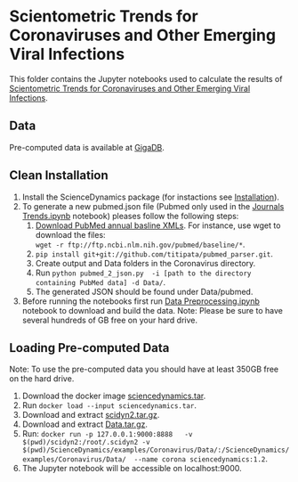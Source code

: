 # Scientometric Trends for Coronaviruses and Other Emerging Viral Infections

This folder contains the Jupyter notebooks used to calculate the results of [Scientometric Trends for Coronaviruses and Other Emerging Viral Infections](
https://academic.oup.com/gigascience/article-lookup/doi/10.1093/gigascience/giaa085).


## Data
Pre-computed data is available at [GigaDB](http://dx.doi.org/10.5524/100772).

## Clean Installation
1. Install the ScienceDynamics package (for instactions see [Installation](https://github.com/data4goodlab/ScienceDynamics#installation)).
2. To generate a new pubmed.json file (Pubmed only used in the [Journals Trends.ipynb](https://github.com/data4goodlab/ScienceDynamics/blob/master/examples/Coronavirus/Journals%20Trends.ipynb) notebook) pleases follow the following steps:
    1. [Download PubMed annual basline XMLs](https://www.nlm.nih.gov/databases/download/pubmed_medline.html). For instance, use wget to download the files:<br/> `wget -r ftp://ftp.ncbi.nlm.nih.gov/pubmed/baseline/*`.
    2. `pip install git+git://github.com/titipata/pubmed_parser.git`.
    3. Create output and Data folders in the Coronavirus directory.
    4. Run `python pubmed_2_json.py  -i [path to the directory containing PubMed data] -d Data/`.
    5. The generated JSON should be found under Data/pubmed.
3. Before running the notebooks first run [Data Preprocessing.ipynb](https://github.com/data4goodlab/ScienceDynamics/blob/master/examples/Coronavirus/Data%20Preprocessing.ipynb) notebook to download and build the data.
Note: Please be sure to have several hundreds of GB free on your hard drive.

## Loading Pre-computed Data
Note: To use the pre-computed data you should have at least 350GB free on the hard drive.
1. Download the docker image [sciencedynamics.tar](https://bit.ly/30KGX26).
2. Run `docker load --input sciencedynamics.tar`.
3. Download and extract [scidyn2.tar.gz](https://bit.ly/304J3Lf).
4. Download and extract [Data.tar.gz](https://bit.ly/3004b5e).
5. Run: `docker run -p 127.0.0.1:9000:8888   -v $(pwd)/scidyn2:/root/.scidyn2 -v $(pwd)/ScienceDynamics/examples/Coronavirus/Data/:/ScienceDynamics/examples/Coronavirus/Data/  --name corona sciencedynamics:1.2`.
6. The Jupyter notebook will be accessible on localhost:9000.
